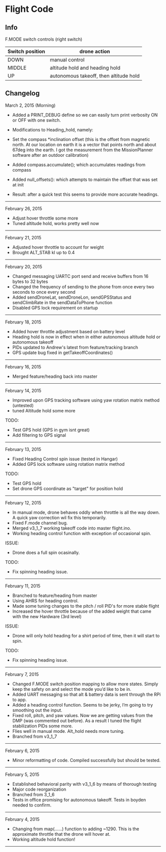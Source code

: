 ﻿# Flight Code

## Info

F.MODE switch controls (right switch)

Switch position   | drone action
 ---------------- | --------------------------------------
DOWN              | manual control
MIDDLE            | altitude hold and heading hold
UP                | autonomous takeoff, then altitude hold




## Changelog

March 2, 2015 (Morning)

- Added a PRINT_DEBUG define so we can easily turn print verbosity ON or OFF with one switch.

- Modifications to Heading_hold, namely:
- Set the compass *inclination offset (this is the offset from magnetic north. At our location on earth it is a vector that points north and about 67deg into the earth. I got the measurement from the MissionPlanner software after an outdoor calibration)
- Added compass.accumulate(); which accumulates readings from compass
- Added null_offsets(): which attempts to maintain the offset that was set at init

- Result: after a quick test this seems to provide more accurate headings.


------------------------------------------

February 26, 2015

- Adjust hover throttle some more
- Tuned altitude hold, works pretty well now


------------------------------------------

February 21, 2015

- Adjusted hover throttle to account for weight
- Brought ALT_STAB kI up to 0.4


------------------------------------------

February 20, 2015

- Changed messaging UARTC port send and receive buffers from 16 bytes to 32 bytes
- Changed the frequency of sending to the phone from once every two seconds to once every second
- Added sendDroneLat, sendDroneLon, sendGPSStatus and sendClimbRate in the sendDataToPhone function
- Disabled GPS lock requirement on startup


------------------------------------------

February 18, 2015

- Added hover throttle adjustment based on battery level
- Heading hold is now in effect when in either autonomous altitude hold or autonomous takeoff
- PIDs updated to Andrew's latest from feature/tracking branch
- GPS update bug fixed in getTakeoffCoordinates()


------------------------------------------

February 16, 2015

- Merged feature/heading back into master


------------------------------------------

February 14, 2015

- Improved upon GPS tracking software using yaw rotation matrix method (untested)
- tuned Altitude hold some more

TODO:

- Test GPS hold (GPS in gym isnt great)
- Add filtering to GPS signal


------------------------------------------

February 13, 2015

- Fixed Heading Control spin issue (tested in Hangar)
- Added GPS lock software using rotation  matrix method

TODO:

- Test GPS hold
- Set drone GPS coordinate as "target" for position hold


------------------------------------------

February 12, 2015

- In manual mode, drone behaves oddly when throttle is all the way down. A quick yaw correction wil fix this temporarily.
- Fixed F.mode channel bug.
- Merged v3_1_7 working takeoff code into master flight.ino.
- Working heading control function with exception of occasional spin.

ISSUE:

- Drone does a full spin ocasinally.

TODO:

- Fix spinning heading issue. 

------------------------------------------

February 11, 2015

- Branched to feature/heading from master
- Using AHRS for heading control. 
- Made some tuning changes to the pitch / roll PID's for more stable flight
- Increased the hover throttle because of the added weight that came with the new Hardware (3rd level)

ISSUE:

- Drone will only hold heading for a shirt period of time, then it will start to spin.

TODO:

- Fix spinning heading issue. 

------------------------------------------

February 7, 2015

- Changed F.MODE switch position mapping to allow more states. Simply keep the safety on and select the mode you’d like to be in.  
- Added UART messaging so that alt & battery data is sent through the RPi to app.  
- Added a heading control function. Seems to be jerky, I’m going to try smoothing out the input.  
- Fixed roll, pitch, and yaw values. Now we are getting values from the DMP (was commented out before). As a result I tuned the flight stabilization PIDs some more.  
- Flies well in manual mode. Alt_hold needs more tuning.
- Branched from v3_1_7  

------------------------------------------


February 6, 2015

- Minor reformatting of code. Compiled successfully but should be tested.  

------------------------------------------


February 5, 2015

- Established behavioral parity with v3_1_6 by means of thorough testing  
- Major code reorganization  
- Branched from 3_1_6  
- Tests in office promising for autonomous takeoff. Tests in boyden needed to confirm.  

------------------------------------------


February 4, 2015

- Changing from map(……) function to adding ~1290. This is the approximate throttle that the drone will hover at.  
- Working altitude hold function!  

-----------------------------------------